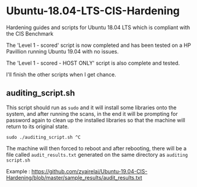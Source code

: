 # Ubuntu-18.04-LTS-CIS-Hardening
Hardening guides and scripts for Ubuntu 18.04 LTS which is compliant with the CIS Benchmark


The 'Level 1 - scored' script is now completed and has been tested on a HP Pavillion running Ubuntu 19.04 with no issues.

The 'Level 1 - scored - HOST ONLY' script is also complete and tested.

I'll finish the other scripts when I get chance.

## auditing_script.sh
This script should run as `sudo` and it will install some libraries onto the system, and after running the scans, in the end it will be prompting for password again to clean up the installed libraries so that the machine will return to its original state.
```
sudo ./auditing_script.sh ^C
```
The machine will then forced to reboot and after rebooting, there will be a file called `audit_results.txt` generated on the same directory as `auditing script.sh`

Example : https://github.com/zyairelai/Ubuntu-19.04-CIS-Hardening/blob/master/sample_results/audit_results.txt

